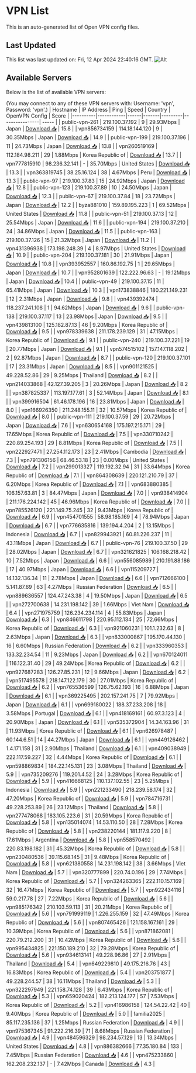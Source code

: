 # VPN List

This is an auto-generated list of Open VPN config files.

## Last Updated

This list was last updated on: Fri, 12 Apr 2024 22:40:16 GMT.
![Alt](https://repobeats.axiom.co/api/embed/186b98318ef1479477931607c1ad7d823f12451f.svg "Repobeats analytics image")

## Available Servers

Below is the list of available VPN servers:

(You may connect to any of these VPN servers with: Username: 'vpn', Password: 'vpn'.)
| Hostname | IP Address | Ping | Speed | Country | OpenVPN Config | Score |
|----------|------------|------|-------|---------|----------------| ----- |
| public-vpn-261 | 219.100.37.192 | 9 | 29.93Mbps | Japan | [Download 📥](./configs/server_0_JP.ovpn) | 15.8 |
| vpn856734159 | 114.18.144.120 | 9 | 30.35Mbps | Japan | [Download 📥](./configs/server_1_JP.ovpn) | 14.9 |
| public-vpn-199 | 219.100.37.196 | 11 | 24.73Mbps | Japan | [Download 📥](./configs/server_2_JP.ovpn) | 13.8 |
| vpn260519169 | 112.184.98.211 | 29 | 1.88Mbps | Korea Republic of | [Download 📥](./configs/server_3_KR.ovpn) | 13.7 |
| vpn777815910 | 98.236.32.141 | - | 35.70Mbps | United States | [Download 📥](./configs/server_4_US.ovpn) | 13.3 |
| vpn363819745 | 38.25.16.124 | 38 | 4.67Mbps | Peru | [Download 📥](./configs/server_5_PE.ovpn) | 13.3 |
| public-vpn-97 | 219.100.37.83 | 15 | 24.92Mbps | Japan | [Download 📥](./configs/server_6_JP.ovpn) | 12.8 |
| public-vpn-123 | 219.100.37.89 | 10 | 24.50Mbps | Japan | [Download 📥](./configs/server_7_JP.ovpn) | 12.3 |
| public-vpn-67 | 219.100.37.84 | 18 | 23.72Mbps | Japan | [Download 📥](./configs/server_8_JP.ovpn) | 12.2 |
| byza881010 | 159.89.195.223 | 1 | 69.52Mbps | United States | [Download 📥](./configs/server_9_US.ovpn) | 11.8 |
| public-vpn-51 | 219.100.37.13 | 12 | 25.54Mbps | Japan | [Download 📥](./configs/server_10_JP.ovpn) | 11.6 |
| public-vpn-194 | 219.100.37.210 | 24 | 34.86Mbps | Japan | [Download 📥](./configs/server_11_JP.ovpn) | 11.5 |
| public-vpn-163 | 219.100.37.126 | 15 | 21.32Mbps | Japan | [Download 📥](./configs/server_12_JP.ovpn) | 11.2 |
| vpn431396938 | 173.198.248.39 | 4 | 8.97Mbps | United States | [Download 📥](./configs/server_13_US.ovpn) | 10.9 |
| public-vpn-204 | 219.100.37.181 | 30 | 21.91Mbps | Japan | [Download 📥](./configs/server_14_JP.ovpn) | 10.8 |
| vpn393952557 | 160.86.192.75 | 1 | 29.65Mbps | Japan | [Download 📥](./configs/server_15_JP.ovpn) | 10.7 |
| vpn952801639 | 122.222.96.63 | - | 19.12Mbps | Japan | [Download 📥](./configs/server_16_JP.ovpn) | 10.4 |
| public-vpn-49 | 219.100.37.15 | 11 | 65.41Mbps | Japan | [Download 📥](./configs/server_17_JP.ovpn) | 10.3 |
| vpn173838846 | 180.221.149.231 | 12 | 2.31Mbps | Japan | [Download 📥](./configs/server_18_JP.ovpn) | 9.8 |
| vpn439392474 | 118.237.241.108 | 1 | 94.62Mbps | Japan | [Download 📥](./configs/server_19_JP.ovpn) | 9.6 |
| public-vpn-138 | 219.100.37.117 | 13 | 23.98Mbps | Japan | [Download 📥](./configs/server_20_JP.ovpn) | 9.5 |
| vpn439813100 | 125.182.87.13 | 46 | 9.20Mbps | Korea Republic of | [Download 📥](./configs/server_21_KR.ovpn) | 9.5 |
| vpn978339638 | 211.178.239.129 | 31 | 47.15Mbps | Korea Republic of | [Download 📥](./configs/server_22_KR.ovpn) | 9.1 |
| public-vpn-240 | 219.100.37.221 | 19 | 20.77Mbps | Japan | [Download 📥](./configs/server_23_JP.ovpn) | 9.1 |
| vpn574515102 | 157.147.118.202 | 2 | 92.87Mbps | Japan | [Download 📥](./configs/server_24_JP.ovpn) | 8.7 |
| public-vpn-120 | 219.100.37.101 | 17 | 23.31Mbps | Japan | [Download 📥](./configs/server_25_JP.ovpn) | 8.5 |
| vpn901121525 | 49.228.52.86 | 29 | 9.25Mbps | Thailand | [Download 📥](./configs/server_26_TH.ovpn) | 8.2 |
| vpn214033868 | 42.127.39.205 | 3 | 20.26Mbps | Japan | [Download 📥](./configs/server_27_JP.ovpn) | 8.2 |
| vpn387825337 | 113.197.177.61 | 3 | 52.14Mbps | Japan | [Download 📥](./configs/server_28_JP.ovpn) | 8.1 |
| vpn399916504 | 61.46.178.196 | 16 | 23.81Mbps | Japan | [Download 📥](./configs/server_29_JP.ovpn) | 8.0 |
| vpn166926350 | 211.248.155.11 | 32 | 10.57Mbps | Korea Republic of | [Download 📥](./configs/server_30_KR.ovpn) | 8.0 |
| public-vpn-111 | 219.100.37.59 | 29 | 20.72Mbps | Japan | [Download 📥](./configs/server_31_JP.ovpn) | 7.6 |
| vpn630654168 | 175.197.215.171 | 29 | 17.65Mbps | Korea Republic of | [Download 📥](./configs/server_32_KR.ovpn) | 7.5 |
| vpn330710242 | 220.89.254.193 | 29 | 8.81Mbps | Korea Republic of | [Download 📥](./configs/server_33_KR.ovpn) | 7.5 |
| vpn222927471 | 27.254.112.173 | 23 | 2.41Mbps | Cambodia | [Download 📥](./configs/server_34_KH.ovpn) | 7.3 |
| vpn791306156 | 68.46.53.18 | 23 | 0.00Mbps | United States | [Download 📥](./configs/server_35_US.ovpn) | 7.2 |
| vpn299013327 | 119.192.32.94 | 31 | 33.64Mbps | Korea Republic of | [Download 📥](./configs/server_36_KR.ovpn) | 7.1 |
| vpn864308639 | 220.121.210.79 | 37 | 6.20Mbps | Korea Republic of | [Download 📥](./configs/server_37_KR.ovpn) | 7.1 |
| vpn683880385 | 106.157.63.81 | 3 | 84.47Mbps | Japan | [Download 📥](./configs/server_38_JP.ovpn) | 7.0 |
| vpn938414904 | 211.176.224.142 | 45 | 46.96Mbps | Korea Republic of | [Download 📥](./configs/server_39_KR.ovpn) | 7.0 |
| vpn785526120 | 221.149.75.245 | 32 | 9.43Mbps | Korea Republic of | [Download 📥](./configs/server_40_KR.ovpn) | 6.9 |
| vpn454701555 | 58.98.185.169 | 4 | 78.94Mbps | Japan | [Download 📥](./configs/server_41_JP.ovpn) | 6.7 |
| vpn776635816 | 139.194.4.204 | 2 | 13.15Mbps | Indonesia | [Download 📥](./configs/server_42_ID.ovpn) | 6.7 |
| vpn829943921 | 60.81.226.237 | 11 | 43.11Mbps | Japan | [Download 📥](./configs/server_43_JP.ovpn) | 6.7 |
| public-vpn-76 | 219.100.37.50 | 29 | 28.02Mbps | Japan | [Download 📥](./configs/server_44_JP.ovpn) | 6.7 |
| vpn321621825 | 106.168.218.42 | 10 | 7.52Mbps | Japan | [Download 📥](./configs/server_45_JP.ovpn) | 6.6 |
| vpn556085989 | 210.191.88.186 | 17 | 40.97Mbps | Japan | [Download 📥](./configs/server_46_JP.ovpn) | 6.6 |
| vpn115209727 | 14.132.136.34 | 11 | 2.78Mbps | Japan | [Download 📥](./configs/server_47_JP.ovpn) | 6.6 |
| vpn712666100 | 5.141.87.69 | 63 | 4.27Mbps | Russian Federation | [Download 📥](./configs/server_48_RU.ovpn) | 6.5 |
| vpn889636557 | 124.47.243.38 | 4 | 19.50Mbps | Japan | [Download 📥](./configs/server_49_JP.ovpn) | 6.5 |
| vpn272700638 | 14.231.198.142 | 39 | 1.66Mbps | Viet Nam | [Download 📥](./configs/server_50_VN.ovpn) | 6.4 |
| vpn271975759 | 126.234.234.114 | 4 | 55.83Mbps | Japan | [Download 📥](./configs/server_51_JP.ovpn) | 6.3 |
| vpn846611798 | 220.95.112.134 | 25 | 72.66Mbps | Korea Republic of | [Download 📥](./configs/server_52_KR.ovpn) | 6.3 |
| vpn921060231 | 101.1.232.63 | 8 | 2.63Mbps | Japan | [Download 📥](./configs/server_53_JP.ovpn) | 6.3 |
| vpn833000867 | 195.170.44.130 | 16 | 6.60Mbps | Russian Federation | [Download 📥](./configs/server_54_RU.ovpn) | 6.2 |
| vpn333960353 | 133.32.234.54 | 11 | 9.23Mbps | Japan | [Download 📥](./configs/server_55_JP.ovpn) | 6.2 |
| vpn670124011 | 116.122.31.40 | 29 | 49.24Mbps | Korea Republic of | [Download 📥](./configs/server_56_KR.ovpn) | 6.2 |
| vpn927687283 | 126.27.85.231 | 12 | 9.66Mbps | Japan | [Download 📥](./configs/server_57_JP.ovpn) | 6.2 |
| vpn517495578 | 218.147.122.179 | 30 | 27.01Mbps | Korea Republic of | [Download 📥](./configs/server_58_KR.ovpn) | 6.2 |
| vpn765536599 | 126.75.62.193 | 16 | 6.88Mbps | Japan | [Download 📥](./configs/server_59_JP.ovpn) | 6.1 |
| vpn369225495 | 202.157.241.75 | 7 | 79.92Mbps | Japan | [Download 📥](./configs/server_60_JP.ovpn) | 6.1 |
| vpn699180022 | 188.37.233.208 | 18 | 3.58Mbps | Portugal | [Download 📥](./configs/server_61_PT.ovpn) | 6.1 |
| vpn418169161 | 60.97.3.123 | 4 | 20.90Mbps | Japan | [Download 📥](./configs/server_62_JP.ovpn) | 6.1 |
| vpn535372904 | 14.34.163.96 | 31 | 11.93Mbps | Korea Republic of | [Download 📥](./configs/server_63_KR.ovpn) | 6.1 |
| vpn626978487 | 60.144.6.51 | 14 | 44.27Mbps | Japan | [Download 📥](./configs/server_64_JP.ovpn) | 6.1 |
| vpn449126462 | 1.4.171.158 | 31 | 2.90Mbps | Thailand | [Download 📥](./configs/server_65_TH.ovpn) | 6.1 |
| vpn409038949 | 222.117.59.227 | 32 | 4.44Mbps | Korea Republic of | [Download 📥](./configs/server_66_KR.ovpn) | 6.1 |
| vpn598869834 | 184.22.145.131 | 23 | 3.08Mbps | Thailand | [Download 📥](./configs/server_67_TH.ovpn) | 5.9 |
| vpn735209276 | 119.201.4.52 | 24 | 3.28Mbps | Korea Republic of | [Download 📥](./configs/server_68_KR.ovpn) | 5.9 |
| vpn416668125 | 110.137.102.55 | 23 | 5.25Mbps | Indonesia | [Download 📥](./configs/server_69_ID.ovpn) | 5.9 |
| vpn221233490 | 218.239.58.174 | 32 | 47.20Mbps | Korea Republic of | [Download 📥](./configs/server_70_KR.ovpn) | 5.9 |
| vpn784716731 | 49.228.253.89 | 26 | 23.12Mbps | Thailand | [Download 📥](./configs/server_71_TH.ovpn) | 5.8 |
| vpn277478068 | 183.105.223.6 | 31 | 20.59Mbps | Korea Republic of | [Download 📥](./configs/server_72_KR.ovpn) | 5.8 |
| vpn135014074 | 14.53.110.50 | 28 | 7.28Mbps | Korea Republic of | [Download 📥](./configs/server_73_KR.ovpn) | 5.8 |
| vpn238220144 | 181.117.9.220 | 8 | 17.61Mbps | Argentina | [Download 📥](./configs/server_74_AR.ovpn) | 5.8 |
| vpn558570492 | 220.83.198.182 | 31 | 45.32Mbps | Korea Republic of | [Download 📥](./configs/server_75_KR.ovpn) | 5.8 |
| vpn230480536 | 39.115.68.145 | 31 | 9.48Mbps | Korea Republic of | [Download 📥](./configs/server_76_KR.ovpn) | 5.8 |
| vpn621380558 | 14.231.198.142 | 38 | 3.66Mbps | Viet Nam | [Download 📥](./configs/server_77_VN.ovpn) | 5.7 |
| vpn320777899 | 220.74.0.196 | 29 | 7.74Mbps | Korea Republic of | [Download 📥](./configs/server_78_KR.ovpn) | 5.7 |
| vpn324263365 | 222.110.157.169 | 32 | 16.47Mbps | Korea Republic of | [Download 📥](./configs/server_79_KR.ovpn) | 5.7 |
| vpn922434116 | 59.0.217.78 | 27 | 7.22Mbps | Korea Republic of | [Download 📥](./configs/server_80_KR.ovpn) | 5.6 |
| vpn985176342 | 210.103.59.113 | 31 | 20.21Mbps | Korea Republic of | [Download 📥](./configs/server_81_KR.ovpn) | 5.6 |
| vpn791999119 | 1.226.255.159 | 32 | 47.49Mbps | Korea Republic of | [Download 📥](./configs/server_82_KR.ovpn) | 5.6 |
| vpn807465426 | 121.158.167.161 | 29 | 10.39Mbps | Korea Republic of | [Download 📥](./configs/server_83_KR.ovpn) | 5.6 |
| vpn871862081 | 220.79.212.200 | 31 | 10.42Mbps | Korea Republic of | [Download 📥](./configs/server_84_KR.ovpn) | 5.6 |
| vpn995434825 | 221.150.189.210 | 32 | 79.28Mbps | Korea Republic of | [Download 📥](./configs/server_85_KR.ovpn) | 5.6 |
| vpn934613141 | 49.228.96.86 | 27 | 2.91Mbps | Thailand | [Download 📥](./configs/server_86_TH.ovpn) | 5.4 |
| vpn649229810 | 49.175.216.76 | 43 | 16.83Mbps | Korea Republic of | [Download 📥](./configs/server_87_KR.ovpn) | 5.4 |
| vpn203751877 | 49.228.244.57 | 38 | 16.11Mbps | Thailand | [Download 📥](./configs/server_88_TH.ovpn) | 5.3 |
| vpn322297949 | 221.158.74.128 | 39 | 6.43Mbps | Korea Republic of | [Download 📥](./configs/server_89_KR.ovpn) | 5.3 |
| vpn659020424 | 182.213.124.177 | 57 | 7.53Mbps | Korea Republic of | [Download 📥](./configs/server_90_KR.ovpn) | 5.2 |
| vpn416986158 | 124.54.22.42 | 40 | 9.40Mbps | Korea Republic of | [Download 📥](./configs/server_91_KR.ovpn) | 5.0 |
| familia2025 | 85.117.235.136 | 37 | 1.25Mbps | Russian Federation | [Download 📥](./configs/server_92_RU.ovpn) | 4.9 |
| vpn975367345 | 91.222.216.39 | 71 | 8.68Mbps | Russian Federation | [Download 📥](./configs/server_93_RU.ovpn) | 4.9 |
| vpn484596329 | 98.234.57.129 | 13 | 13.34Mbps | United States | [Download 📥](./configs/server_94_US.ovpn) | 4.8 |
| vpn886382666 | 77.35.180.84 | 133 | 7.45Mbps | Russian Federation | [Download 📥](./configs/server_95_RU.ovpn) | 4.6 |
| vpn475233860 | 162.208.232.137 | - | 7.42Mbps | Canada | [Download 📥](./configs/server_96_CA.ovpn) | 4.3 |

